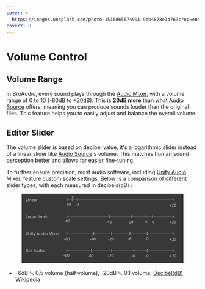 ```yaml
---
cover: >-
  https://images.unsplash.com/photo-1516865674991-9bb4878e3476?crop=entropy&cs=srgb&fm=jpg&ixid=M3wxOTcwMjR8MHwxfHNlYXJjaHwxfHx2b2x1bWV8ZW58MHx8fHwxNzA0Mjc3ODc2fDA&ixlib=rb-4.0.3&q=85
coverY: 0
---
```


# Volume Control

## Volume Range

In BroAudio, every sound plays through the [Audio Mixer](audio-mixer.md), with a volume range of 0 to 10 (-80dB to +20dB). This is **20dB more** than what [Audio Source](https://docs.unity3d.com/Manual/class-AudioSource.html) offers, meaning you can produce sounds louder than the original files. This feature helps you to easily adjust and balance the overall volume.

## Editor Slider

The volume slider is based on decibel value; it's a logarithmic slider instead of a linear slider like [Audio Source](https://docs.unity3d.com/Manual/class-AudioSource.html)'s volume. This matches human sound perception better and allows for easier fine-tuning.

To further ensure precision, most audio software, including [Unity Audio Mixer](https://docs.unity3d.com/Manual/AudioMixer.html), feature custom scale settings. Below is a comparison of different slider types, with each measured in decibels(dB) :

<figure><img src="../.gitbook/assets/Slider difference.PNG" alt=""><figcaption></figcaption></figure>

* \-6dB ≒ 0.5 volume (half volume), -20dB ≒ 0.1 volume, [Decibel(dB) Wikipedia](https://en.wikipedia.org/wiki/Decibel)

